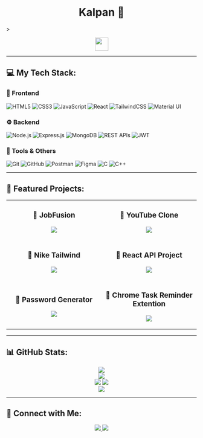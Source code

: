 <h1 align="center">Kalpan 🚀</h1>>

<p align="center">
   <img src="https://readme-typing-svg.demolab.com?font=Roboto+Slab&color=00F260&size=28&center=true&vCenter=true&width=500&duration=2000&pause=1000&lines=Full-Stack+Developer;MERN+Stack+Enthusiast;UI+UX+Designer" width="auto" height="35"/>
</p>

---

## 💻 My Tech Stack:

### 🎨 Frontend  
![HTML5](https://img.shields.io/badge/HTML5-E34F26?style=for-the-badge&logo=html5&logoColor=white)
![CSS3](https://img.shields.io/badge/CSS3-1572B6?style=for-the-badge&logo=css3&logoColor=white)
![JavaScript](https://img.shields.io/badge/JavaScript-F7DF1E?style=for-the-badge&logo=javascript&logoColor=black)
![React](https://img.shields.io/badge/React-61DAFB?style=for-the-badge&logo=react&logoColor=black)
![TailwindCSS](https://img.shields.io/badge/Tailwind%20CSS-06B6D4?style=for-the-badge&logo=tailwindcss&logoColor=white)
![Material UI](https://img.shields.io/badge/Material%20UI-007FFF?style=for-the-badge&logo=mui&logoColor=white)

### ⚙ Backend  
![Node.js](https://img.shields.io/badge/Node.js-339933?style=for-the-badge&logo=node.js&logoColor=white)
![Express.js](https://img.shields.io/badge/Express.js-000000?style=for-the-badge&logo=express&logoColor=white)
![MongoDB](https://img.shields.io/badge/MongoDB-47A248?style=for-the-badge&logo=mongodb&logoColor=white)
![REST APIs](https://img.shields.io/badge/RESTful%20APIs-02569B?style=for-the-badge&logo=api&logoColor=white)
![JWT](https://img.shields.io/badge/JWT-000000?style=for-the-badge&logo=jsonwebtokens&logoColor=white)

### 🔧 Tools & Others  
![Git](https://img.shields.io/badge/Git-F05032?style=for-the-badge&logo=git&logoColor=white)
![GitHub](https://img.shields.io/badge/GitHub-181717?style=for-the-badge&logo=github&logoColor=white)
![Postman](https://img.shields.io/badge/Postman-FF6C37?style=for-the-badge&logo=postman&logoColor=white)
![Figma](https://img.shields.io/badge/Figma-F24E1E?style=for-the-badge&logo=figma&logoColor=white)
![C](https://img.shields.io/badge/C-A8B9CC?style=for-the-badge&logo=c&logoColor=white)
![C++](https://img.shields.io/badge/C++-00599C?style=for-the-badge&logo=c%2B%2B&logoColor=white)

---

## 🚀 Featured Projects:

<div align="center">
<table>
<tr>
<td width="45%">
   <h3 align="center">📌 JobFusion</h3>
   <p align="center">
      <a href="https://github.com/Kalpan2007/jobfusion">
         <img src="https://github-readme-stats.vercel.app/api/pin/?username=Kalpan2007&repo=jobfusion&theme=gruvbox">
      </a>
   </p>
</td>
<td width="45%">
   <h3 align="center">📌 YouTube Clone</h3>
   <p align="center">
      <a href="https://github.com/Kalpan2007/yt-react">
         <img src="https://github-readme-stats.vercel.app/api/pin/?username=Kalpan2007&repo=yt-react&theme=gruvbox">
      </a>
   </p>
</td>
</tr>

<tr>
<td width="45%">
   <h3 align="center">📌 Nike Tailwind</h3>
   <p align="center">
      <a href="https://github.com/Kalpan2007/NIKE_TAILWIND">
         <img src="https://github-readme-stats.vercel.app/api/pin/?username=Kalpan2007&repo=NIKE_TAILWIND&theme=gruvbox">
      </a>
   </p>
</td>
<td width="45%">
   <h3 align="center">📌 React API Project</h3>
   <p align="center">
      <a href="https://github.com/Kalpan2007/React-Api-Project">
         <img src="https://github-readme-stats.vercel.app/api/pin/?username=Kalpan2007&repo=React-Api-Project&theme=gruvbox">
      </a>
   </p>
</td>
</tr>

<tr>
<td width="45%">
   <h3 align="center">📌 Password Generator</h3>
   <p align="center">
      <a href="https://github.com/Kalpan2007/Pass-Gen-React">
         <img src="https://github-readme-stats.vercel.app/api/pin/?username=Kalpan2007&repo=Pass-Gen-React&theme=gruvbox">
      </a>
   </p>
</td>
<td width="45%">
   <h3 align="center">📌 Chrome Task Reminder Extention</h3>
   <p align="center">
      <a href="https://github.com/Kalpan2007/Extention-To-Do">
         <img src="https://github-readme-stats.vercel.app/api/pin/?username=Kalpan2007&repo=Extention-To-Do&theme=gruvbox">
      </a>
   </p>
</td>

</tr>

</table>
</div>

---

## 📊 GitHub Stats:
<div align="center">
  <img src="https://github-readme-streak-stats.herokuapp.com/?user=Kalpan2007&theme=gruvbox&hide_border=true" />
  <br>
  <img src="https://github-readme-stats.vercel.app/api?username=Kalpan2007&show_icons=true&theme=gruvbox&hide_border=true" />
  <br>
  <img src="http://github-profile-summary-cards.vercel.app/api/cards/stats?username=Kalpan2007&theme=gruvbox" />
  <img src="https://github-readme-stats.vercel.app/api/top-langs/?username=Kalpan2007&layout=compact&theme=gruvbox" />
  <br>
  <img src="https://github-profile-trophy.vercel.app/?username=Kalpan2007&theme=gruvbox&no-frame=true&margin-w=15" />
</div>

---

## 🔗 Connect with Me:
<p align="center">
   <a href="mailto:kalpankaneriya@gmail.com">
      <img src="https://img.shields.io/badge/Gmail-D14836?style=for-the-badge&logo=gmail&logoColor=white"/>
   </a>
   <a href="https://www.linkedin.com/in/3kz">
      <img src="https://img.shields.io/badge/LinkedIn-0077B5?style=for-the-badge&logo=linkedin&logoColor=white"/>
   </a>
</p>
